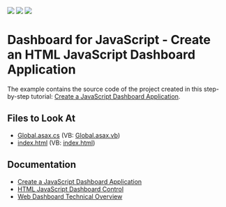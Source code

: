 <!-- default badges list -->
![](https://img.shields.io/endpoint?url=https://codecentral.devexpress.com/api/v1/VersionRange/128579422/22.2.2%2B)
[![](https://img.shields.io/badge/Open_in_DevExpress_Support_Center-FF7200?style=flat-square&logo=DevExpress&logoColor=white)](https://supportcenter.devexpress.com/ticket/details/T540056)
[![](https://img.shields.io/badge/📖_How_to_use_DevExpress_Examples-e9f6fc?style=flat-square)](https://docs.devexpress.com/GeneralInformation/403183)
<!-- default badges end -->
# Dashboard for JavaScript - Create an HTML JavaScript Dashboard Application

The example contains the source code of the project created in this step-by-step tutorial: [Create a JavaScript Dashboard Application](https://docs.devexpress.com/Dashboard/119109/get-started/build-web-dashboard-applications/create-an-html-javascript-dashboard-application).

<!-- default file list -->
## Files to Look At

* [Global.asax.cs](./CS/HtmlJavaScriptApp/Global.asax.cs) (VB: [Global.asax.vb](./VB/HtmlJavaScriptApp/Global.asax.vb))
* [index.html](./CS/HtmlJavaScriptApp/index.html) (VB: [index.html](./VB/HtmlJavaScriptApp/index.html))
<!-- default file list end -->

## Documentation

- [Create a JavaScript Dashboard Application](https://docs.devexpress.com/Dashboard/119109/get-started/build-web-dashboard-applications/create-an-html-javascript-dashboard-application)
- [HTML JavaScript Dashboard Control](https://docs.devexpress.com/Dashboard/119108/Building-the-Designer-and-Viewer-Applications/Web-Dashboard/HTML5-JavaScript-Web-Dashboard-Control/HTML5-JavaScript-Dashboard-Control)
- [Web Dashboard Technical Overview](https://docs.devexpress.com/Dashboard/119283/Building-the-Designer-and-Viewer-Applications/Web-Dashboard/Web-Dashboard-Technical-Overview)
